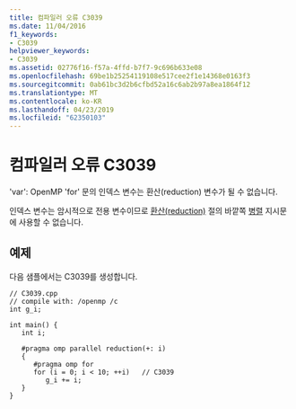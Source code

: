 ```yaml
---
title: 컴파일러 오류 C3039
ms.date: 11/04/2016
f1_keywords:
- C3039
helpviewer_keywords:
- C3039
ms.assetid: 02776f16-f57a-4ffd-b7f7-9c696b633e08
ms.openlocfilehash: 69be1b25254119108e517cee2f1e14368e0163f3
ms.sourcegitcommit: 0ab61bc3d2b6cfbd52a16c6ab2b97a8ea1864f12
ms.translationtype: MT
ms.contentlocale: ko-KR
ms.lasthandoff: 04/23/2019
ms.locfileid: "62350103"
---
```

# <a name="compiler-error-c3039"></a>컴파일러 오류 C3039

'var': OpenMP 'for' 문의 인덱스 변수는 환산(reduction) 변수가 될 수 없습니다.

인덱스 변수는 암시적으로 전용 변수이므로 [환산(reduction)](../../parallel/openmp/reference/reduction.md) 절의 바깥쪽 [병렬](../../parallel/openmp/reference/parallel.md) 지시문에 사용할 수 없습니다.

## <a name="example"></a>예제

다음 샘플에서는 C3039를 생성합니다.

```
// C3039.cpp
// compile with: /openmp /c
int g_i;

int main() {
   int i;

   #pragma omp parallel reduction(+: i)
   {
      #pragma omp for
      for (i = 0; i < 10; ++i)   // C3039
         g_i += i;
   }
}
```